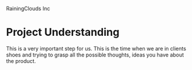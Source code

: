 RainingClouds Inc
# Project Understanding

This is a very important step for us. This is the time when we are in clients shoes and trying to grasp all the possible thoughts, ideas you have about the product.

